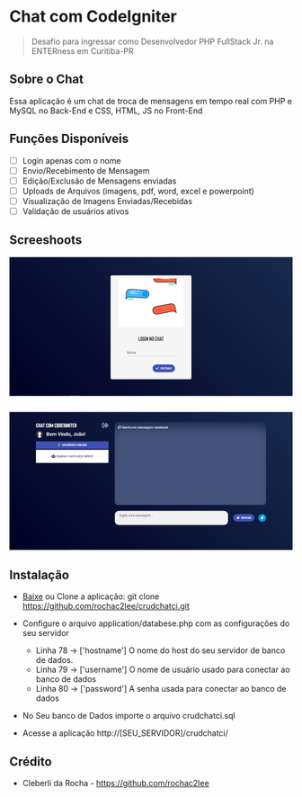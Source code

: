 # Chat com CodeIgniter
> Desafio para ingressar como Desenvolvedor PHP FullStack Jr. na ENTERness em Curitiba-PR

## Sobre o Chat
Essa aplicação é um chat de troca de mensagens em tempo real com PHP e MySQL no Back-End e CSS, HTML, JS no Front-End

## Funções Disponíveis
* [ ] Login apenas com o nome
* [ ] Envio/Recebimento de Mensagem
* [ ] Edição/Exclusão de Mensagens enviadas
* [ ] Uploads de Arquivos (imagens, pdf, word, excel e powerpoint)
* [ ] Visualização de Imagens Enviadas/Recebidas
* [ ] Validação de usuários ativos

## Screeshoots

![Chat](images/screenshot.png?raw=true "Chat")


## Instalação

- [Baixe](https://github.com/rochac2lee/crudchatci/archive/master.zip) ou Clone a aplicação: git clone https://github.com/rochac2lee/crudchatci.git 

- Configure o arquivo application/databese.php com as configurações do seu servidor
	- Linha 78 -> ['hostname'] O nome do host do seu servidor de banco de dados.
	- Linha 79 -> ['username'] O nome de usuário usado para conectar ao banco de dados
	- Linha 80 -> ['password'] A senha usada para conectar ao banco de dados
- No Seu banco de Dados importe o arquivo crudchatci.sql
- Acesse a aplicação http://[SEU_SERVIDOR]/crudchatci/

## Crédito

- Cleberli da Rocha - https://github.com/rochac2lee


